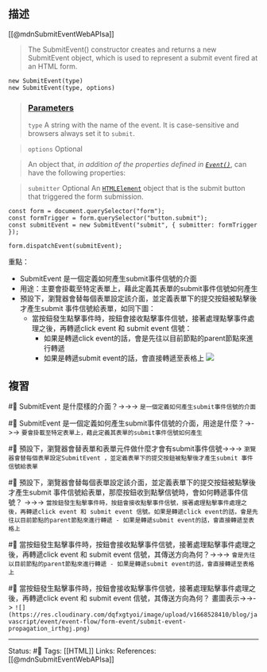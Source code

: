 ## 描述

[[@mdnSubmitEventWebAPIsa]]
> The SubmitEvent() constructor creates and returns a new SubmitEvent object, which is used to represent a submit event fired at an HTML form.


```
new SubmitEvent(type)
new SubmitEvent(type, options)
```

> ### [Parameters](https://developer.mozilla.org/en-US/docs/Web/API/SubmitEvent/SubmitEvent#parameters "Permalink to Parameters")
> `type`
> A string with the name of the event. It is case-sensitive and browsers always set it to `submit`.

> `options` Optional

> An object that, _in addition of the properties defined in [`Event()`](https://developer.mozilla.org/en-US/docs/Web/API/Event/Event "Event()")_, can have the following properties:

> `submitter` Optional
> An [`HTMLElement`](https://developer.mozilla.org/en-US/docs/Web/API/HTMLElement) object that is the submit button that triggered the form submission.


```
const form = document.querySelector("form");
const formTrigger = form.querySelector("button.submit");
const submitEvent = new SubmitEvent("submit", { submitter: formTrigger });

form.dispatchEvent(submitEvent);
```

重點：
- SubmitEvent 是一個定義如何產生submit事件信號的介面
- 用途：主要會掛載至特定表單上，藉此定義其表單的submit事件信號如何產生
- 預設下，瀏覽器會替每個表單設定該介面，並定義表單下的提交按鈕被點擊後才產生submit 事件信號給表單，如同下圖：
	- 當按鈕發生點擊事件時，按鈕會接收點擊事件信號，接著處理點擊事件處理之後，再轉遞click event 和 submit event 信號：
		- 如果是轉遞click event的話，會是先往以目前節點的parent節點來進行轉遞
		- 如果是轉遞submit event的話，會直接轉遞至表格上
![](https://res.cloudinary.com/dqfxgtyoi/image/upload/v1668528410/blog/javascript/event/event-flow/form-event/submit-event-propagation_irthgj.png)


## 複習

#🧠 SubmitEvent 是什麼樣的介面？->->-> `是一個定義如何產生submit事件信號的介面`
<!--SR:!2023-03-04,69,250-->

#🧠 SubmitEvent 是一個定義如何產生submit事件信號的介面，用途是什麼？->->-> `要會掛載至特定表單上，藉此定義其表單的submit事件信號如何產生`
<!--SR:!2023-02-21,62,250-->

#🧠 預設下，瀏覽器會替表單和表單元件做什麼才會有submit事件信號->->-> `瀏覽器會替每個表單設定SubmitEvent ，並定義表單下的提交按鈕被點擊後才產生submit 事件信號給表單`
<!--SR:!2023-05-12,86,230-->

#🧠 預設下，瀏覽器會替每個表單設定該介面，並定義表單下的提交按鈕被點擊後才產生submit 事件信號給表單，那麼按鈕收到點擊信號時，會如何轉遞事件信號？ ->->-> `當按鈕發生點擊事件時，按鈕會接收點擊事件信號，接著處理點擊事件處理之後，再轉遞click event 和 submit event 信號。如果是轉遞click event的話，會是先往以目前節點的parent節點來進行轉遞 - 如果是轉遞submit event的話，會直接轉遞至表格上`
<!--SR:!2023-02-21,62,250-->


#🧠 當按鈕發生點擊事件時，按鈕會接收點擊事件信號，接著處理點擊事件處理之後，再轉遞click event 和 submit event 信號，其傳送方向為何？->->-> `會是先往以目前節點的parent節點來進行轉遞 - 如果是轉遞submit event的話，會直接轉遞至表格上`
<!--SR:!2023-02-23,63,250-->



#🧠 當按鈕發生點擊事件時，按鈕會接收點擊事件信號，接著處理點擊事件處理之後，再轉遞click event 和 submit event 信號，其傳送方向為何？ 畫圖表示->->-> `![](https://res.cloudinary.com/dqfxgtyoi/image/upload/v1668528410/blog/javascript/event/event-flow/form-event/submit-event-propagation_irthgj.png)`
<!--SR:!2023-02-25,64,250-->

---
Status: #🌱 
Tags:
[[HTML]]
Links:
References:
[[@mdnSubmitEventWebAPIsa]]
